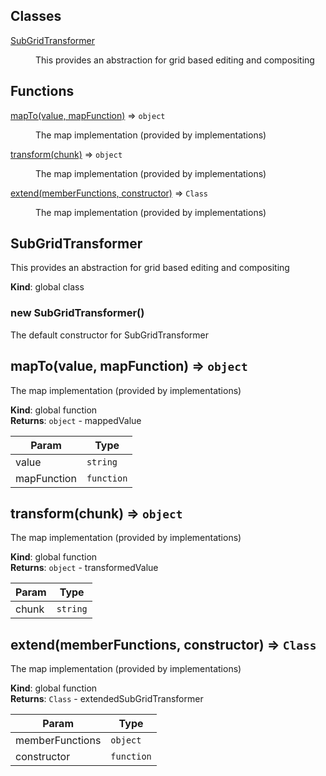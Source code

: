 ## Classes

<dl>
<dt><a href="#SubGridTransformer">SubGridTransformer</a></dt>
<dd><p>This provides an abstraction for grid based editing and compositing</p>
</dd>
</dl>

## Functions

<dl>
<dt><a href="#mapTo">mapTo(value, mapFunction)</a> ⇒ <code>object</code></dt>
<dd><p>The map implementation (provided by implementations)</p>
</dd>
<dt><a href="#transform">transform(chunk)</a> ⇒ <code>object</code></dt>
<dd><p>The map implementation (provided by implementations)</p>
</dd>
<dt><a href="#extend">extend(memberFunctions, constructor)</a> ⇒ <code>Class</code></dt>
<dd><p>The map implementation (provided by implementations)</p>
</dd>
</dl>

<a name="SubGridTransformer"></a>

## SubGridTransformer
This provides an abstraction for grid based editing and compositing

**Kind**: global class  
<a name="new_SubGridTransformer_new"></a>

### new SubGridTransformer()
The default constructor for SubGridTransformer

<a name="mapTo"></a>

## mapTo(value, mapFunction) ⇒ <code>object</code>
The map implementation (provided by implementations)

**Kind**: global function  
**Returns**: <code>object</code> - mappedValue  

| Param | Type |
| --- | --- |
| value | <code>string</code> | 
| mapFunction | <code>function</code> | 

<a name="transform"></a>

## transform(chunk) ⇒ <code>object</code>
The map implementation (provided by implementations)

**Kind**: global function  
**Returns**: <code>object</code> - transformedValue  

| Param | Type |
| --- | --- |
| chunk | <code>string</code> | 

<a name="extend"></a>

## extend(memberFunctions, constructor) ⇒ <code>Class</code>
The map implementation (provided by implementations)

**Kind**: global function  
**Returns**: <code>Class</code> - extendedSubGridTransformer  

| Param | Type |
| --- | --- |
| memberFunctions | <code>object</code> | 
| constructor | <code>function</code> | 

